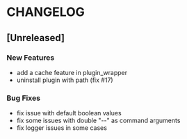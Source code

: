 # CHANGELOG

## [Unreleased]

### New Features

- add a cache feature in plugin_wrapper
- uninstall plugin with path (fix #17)

### Bug Fixes

- fix issue with default boolean values
- fix some issues with double "--" as command arguments
- fix logger issues in some cases


